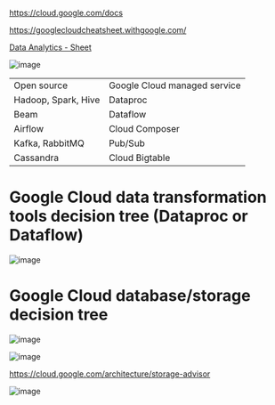 https://cloud.google.com/docs

https://googlecloudcheatsheet.withgoogle.com/

[ Data Analytics - Sheet ](https://cloud.google.com/blog/products/data-analytics/decision-tree-for-data-analytics-workloads-on-google-cloud)


![image](https://github.com/vijayanandrp/vijayanandrp/assets/3804538/aad234a0-9add-47bb-b41d-3560a73ce2ca)


|||
|--- |--- |
|Open source|Google Cloud managed service|
|Hadoop, Spark, Hive|Dataproc|
|Beam|Dataflow|
|Airflow|Cloud Composer|
|Kafka, RabbitMQ|Pub/Sub|
|Cassandra|Cloud Bigtable|

# Google Cloud data transformation tools decision tree (Dataproc or Dataflow)

![image](https://github.com/vijayanandrp/vijayanandrp/assets/3804538/17c2bb28-44ff-4ff6-99ba-785212e3b237)


# Google Cloud database/storage decision tree

![image](https://github.com/vijayanandrp/vijayanandrp/assets/3804538/444d2d6a-7774-4fce-8f2a-ac8a683b43be)




![image](https://github.com/vijayanandrp/vijayanandrp/assets/3804538/fb735113-9c0f-444e-ac80-1f98e487fdb4)


https://cloud.google.com/architecture/storage-advisor


![image](https://github.com/vijayanandrp/vijayanandrp/assets/3804538/09c97445-b66b-46d9-924c-903e6d8efa30)


